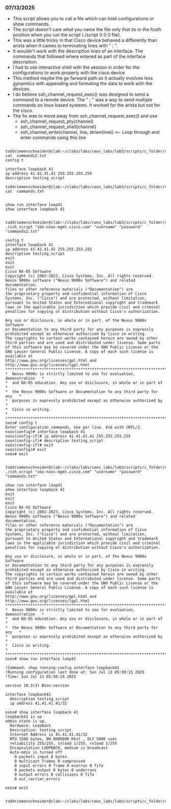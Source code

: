 ### 07/13/2025
- This script allows you to call a file which can hold configurations or show commands. 
- The script doesn't care what you name the file only that its in the fouth position when you run the script (./script 0 0 0 file).
- This was a little tricky in that Cisco device behaved a differently than arista when it cames to terminating lines with " ; ".
- It wouldn't work with the description lines of an interface. The commands that followed where entered as part of the interface description.
- I had to use interactive shell with the session in order for the configurations to work properly with the cisco device
- This method maybe the go farward path as it actually involves less gynamtics with appending and formating the data to work with the devices.
- I do believe ssh_channel_request_exec() was designed to send a command to a remote device. The " ; " was a way to send multiple commands on linux based systems. It worked for the arista but not for the cisco.
- The fix was to move away from ssh_channel_request_exec() and use
   * ssh_channel_request_pty(channel)
   * ssh_channel_request_shell(channel)
   * ssh_channel_write(channel, line, strlen(line)) <-- Loop through and enter commands using this line

```

toddriemenschneider@clab:~/clabs/labs/ceos_labs/lab3/scripts/c_folder/cisco$ cat  commands2.txt 
config t

interface loopback 41
ip address 41.41.41.41 255.255.255.255
description testing_script

toddriemenschneider@clab:~/clabs/labs/ceos_labs/lab3/scripts/c_folder/cisco$ cat  commands.txt 


show run interface loop41
show interface loopback 41


toddriemenschneider@clab:~/clabs/labs/ceos_labs/lab3/scripts/c_folder/cisco$ ./ssh_script "sbx-nxos-mgmt.cisco.com" "username" "password" "commands2.txt"

config t
interface loopback 41
ip address 41.41.41.41 255.255.255.255
description testing_script
exit
exit
exit
Cisco NX-OS Software
Copyright (c) 2002-2023, Cisco Systems, Inc. All rights reserved.
Nexus 9000v software ("Nexus 9000v Software") and related documentation,
files or other reference materials ("Documentation") are
the proprietary property and confidential information of Cisco
Systems, Inc. ("Cisco") and are protected, without limitation,
pursuant to United States and International copyright and trademark
laws in the applicable jurisdiction which provide civil and criminal
penalties for copying or distribution without Cisco's authorization.

Any use or disclosure, in whole or in part, of the Nexus 9000v Software
or Documentation to any third party for any purposes is expressly
prohibited except as otherwise authorized by Cisco in writing.
The copyrights to certain works contained herein are owned by other
third parties and are used and distributed under license. Some parts
of this software may be covered under the GNU Public License or the
GNU Lesser General Public License. A copy of each such license is
available at
http://www.gnu.org/licenses/gpl.html and
http://www.gnu.org/licenses/lgpl.html
***************************************************************************
*  Nexus 9000v is strictly limited to use for evaluation, demonstration   *
*  and NX-OS education. Any use or disclosure, in whole or in part of     *
*  the Nexus 9000v Software or Documentation to any third party for any   *
*  purposes is expressly prohibited except as otherwise authorized by     *
*  Cisco in writing.                                                      *
***************************************************************************
nxos# config t
Enter configuration commands, one per line. End with CNTL/Z.
nxos(config)# interface loopback 41
nxos(config-if)# ip address 41.41.41.41 255.255.255.255
nxos(config-if)# description testing_script
nxos(config-if)# exit
nxos(config)# exit
nxos# exit


toddriemenschneider@clab:~/clabs/labs/ceos_labs/lab3/scripts/c_folder/cisco$ ./ssh_script "sbx-nxos-mgmt.cisco.com" "username" "password" "commands.txt"

show run interface loop41
show interface loopback 41
exit
exit
exit
Cisco NX-OS Software
Copyright (c) 2002-2023, Cisco Systems, Inc. All rights reserved.
Nexus 9000v software ("Nexus 9000v Software") and related documentation,
files or other reference materials ("Documentation") are
the proprietary property and confidential information of Cisco
Systems, Inc. ("Cisco") and are protected, without limitation,
pursuant to United States and International copyright and trademark
laws in the applicable jurisdiction which provide civil and criminal
penalties for copying or distribution without Cisco's authorization.

Any use or disclosure, in whole or in part, of the Nexus 9000v Software
or Documentation to any third party for any purposes is expressly
prohibited except as otherwise authorized by Cisco in writing.
The copyrights to certain works contained herein are owned by other
third parties and are used and distributed under license. Some parts
of this software may be covered under the GNU Public License or the
GNU Lesser General Public License. A copy of each such license is
available at
http://www.gnu.org/licenses/gpl.html and
http://www.gnu.org/licenses/lgpl.html
***************************************************************************
*  Nexus 9000v is strictly limited to use for evaluation, demonstration   *
*  and NX-OS education. Any use or disclosure, in whole or in part of     *
*  the Nexus 9000v Software or Documentation to any third party for any   *
*  purposes is expressly prohibited except as otherwise authorized by     *
*  Cisco in writing.                                                      *
***************************************************************************
nxos# show run interface loop41

!Command: show running-config interface loopback41
!Running configuration last done at: Sun Jul 13 05:50:15 2025
!Time: Sun Jul 13 05:50:24 2025

version 10.3(3) Bios:version  

interface loopback41
  description testing_script
  ip address 41.41.41.41/32

nxos# show interface loopback 41
loopback41 is up
admin state is up,
  Hardware: Loopback
  Description: testing_script
  Internet Address is 41.41.41.41/32
  MTU 1500 bytes, BW 8000000 Kbit , DLY 5000 usec
  reliability 255/255, txload 1/255, rxload 1/255
  Encapsulation LOOPBACK, medium is broadcast
  Auto-mdix is turned off
    0 packets input 0 bytes
    0 multicast frames 0 compressed
    0 input errors 0 frame 0 overrun 0 fifo
    0 packets output 0 bytes 0 underruns
    0 output errors 0 collisions 0 fifo
    0 out_carrier_errors

nxos# exit


toddriemenschneider@clab:~/clabs/labs/ceos_labs/lab3/scripts/c_folder/cisco$ 
```







